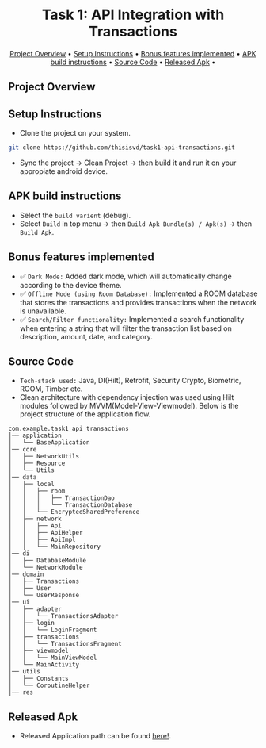 <h1 align="center">
  <br>
  Task 1: API Integration with Transactions
  <br>
</h1>

<p align="center">
 <a href="#introduction">Project Overview</a> •
 <a href="#setup-instructions">Setup Instructions</a> •
 <a href="#bonus-features-implemented">Bonus features implemented</a> •
 <a href="#apk-build-instructions">APK build instructions</a> •
 <a href="#source-code">Source Code</a> •
 <a href="#released-apk">Released Apk</a> •
</p>

## Project Overview


## Setup Instructions

 - Clone the project on your system.
```bash
git clone https://github.com/thisisvd/task1-api-transactions.git
```
- Sync the project -> Clean Project -> then build it and run it on your appropiate android device.

## APK build instructions
 - Select the `build varient` (debug).
 - Select `Build` in top menu -> then `Build Apk Bundle(s) / Apk(s)` -> then `Build Apk`.

## Bonus features implemented
- ✅ `Dark Mode:` Added dark mode, which will automatically change according to the device theme.
- ✅ `Offline Mode (using Room Database):` Implemented a ROOM database that stores the transactions and provides transactions when the network is unavailable.
- ✅ `Search/Filter functionality:` Implemented a search functionality when entering a string that will filter the transaction list based on description, amount, date, and category.
  
## Source Code
- `Tech-stack used:` Java, DI(Hilt), Retrofit, Security Crypto, Biometric, ROOM, Timber etc. 
- Clean architecture with dependency injection was used using Hilt modules followed by MVVM(Model-View-Viewmodel). Below is the project structure of the application flow.
```
com.example.task1_api_transactions
│── application
│   └── BaseApplication
│── core
│   ├── NetworkUtils
│   ├── Resource
│   └── Utils
│── data
│   ├── local
│   │   ├── room
│   │   │   ├── TransactionDao
│   │   │   └── TransactionDatabase
│   │   └── EncryptedSharedPreference
│   ├── network
│   │   ├── Api
│   │   ├── ApiHelper
│   │   ├── ApiImpl
│   │   └── MainRepository
│── di
│   ├── DatabaseModule
│   └── NetworkModule
│── domain
│   ├── Transactions
│   ├── User
│   └── UserResponse
│── ui
│   ├── adapter
│   │   └── TransactionsAdapter
│   ├── login
│   │   └── LoginFragment
│   ├── transactions
│   │   └── TransactionsFragment
│   ├── viewmodel
│   │   └── MainViewModel
│   └── MainActivity
│── utils
│   ├── Constants
│   └── CoroutineHelper
│── res
```

## Released Apk
- Released Application path can be found [here!](https://github.com/thisisvd/task1-api-transactions/tree/master/app/release).
